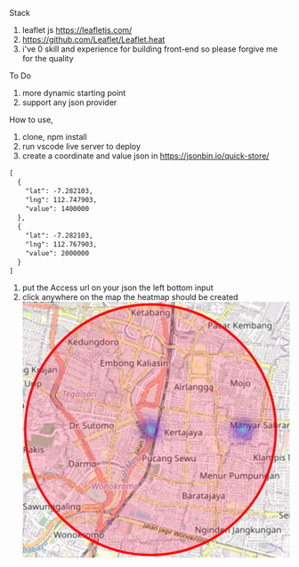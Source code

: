 Stack

1. leaflet js https://leafletjs.com/
1. https://github.com/Leaflet/Leaflet.heat
1. i've 0 skill and experience for building front-end so please forgive me for the quality

To Do

1. more dynamic starting point
1. support any json provider

How to use,

1. clone, npm install
1. run vscode live server to deploy
1. create a coordinate and value json in https://jsonbin.io/quick-store/

```
[
  {
    "lat": -7.282103,
    "lng": 112.747903,
    "value": 1400000
  },
  {
    "lat": -7.282103,
    "lng": 112.767903,
    "value": 2000000
  }
]
```

1. put the Access url on your json the left bottom input
1. click anywhere on the map
   the heatmap should be created ![heatmap](example-heatmap.png)
